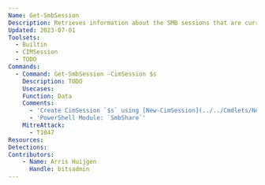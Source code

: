```yaml
---
Name: Get-SmbSession
Description: Retrieves information about the SMB sessions that are currently established between the SMB server and the associated clients
Updated: 2023-07-01
Toolsets:
  - Builtin
  - CIMSession
  - TODO
Commands:
  - Command: Get-SmbSession -CimSession $s
    Description: TODO
    Usecases:
    Function: Data
    Comments:
      - 'Create CimSession `$s` using [New-CimSession](../../Cmdlets/New-CimSession/)'
      - 'PowerShell Module: `SmbShare`'
    MitreAttack:
      - T1047
Resources:
Detections:
Contributors:
    - Name: Arris Huijgen
      Handle: bitsadmin
---
```

